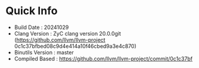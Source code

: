# Quick Info
* Build Date : 20241029
* Clang Version : ZyC clang version 20.0.0git (https://github.com/llvm/llvm-project 0c1c37bfbed08c9d4e414a10f46cbed9a3e4c870)
* Binutils Version : master
* Compiled Based : https://github.com/llvm/llvm-project/commit/0c1c37bf

